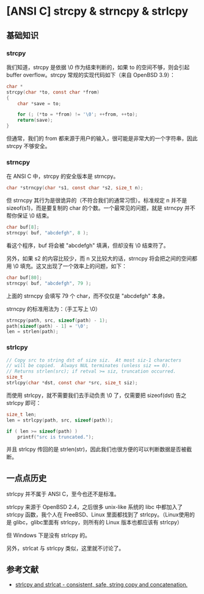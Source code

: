 # [ANSI C] strcpy & strncpy & strlcpy

## 基础知识

### strcpy

我们知道，strcpy 是依据 \0 作为结束判断的，如果 to 的空间不够，则会引起 buffer overflow。strcpy 常规的实现代码如下（来自 OpenBSD 3.9）：

```C
char *
strcpy(char *to, const char *from)
{
    char *save = to;

    for (; (*to = *from) != '\0'; ++from, ++to);
    return(save);
}
```

但通常，我们的 from 都来源于用户的输入，很可能是非常大的一个字符串，因此 strcpy 不够安全。

### strncpy

在 ANSI C 中，strcpy 的安全版本是 strncpy。

```C
char *strncpy(char *s1, const char *s2, size_t n);
```

但 strncpy 其行为是很诡异的（不符合我们的通常习惯）。标准规定 n 并不是 sizeof(s1)，而是要复制的 char 的个数。一个最常见的问题，就是 strncpy 并不帮你保证 \0 结束。

```C
char buf[8];
strncpy( buf, "abcdefgh", 8 );
```

看这个程序，buf 将会被 "abcdefgh" 填满，但却没有 \0 结束符了。

另外，如果 s2 的内容比较少，而 n 又比较大的话，strncpy 将会把之间的空间都用 \0 填充。这又出现了一个效率上的问题，如下：

```C
char buf[80];
strncpy( buf, "abcdefgh", 79 );
```

上面的 strncpy 会填写 79 个 char，而不仅仅是 "abcdefgh" 本身。

strncpy 的标准用法为：（手工写上 \0）

```C
strncpy(path, src, sizeof(path) - 1);
path[sizeof(path) - 1] = '\0';
len = strlen(path);
```
### strlcpy

```C
// Copy src to string dst of size siz.  At most siz-1 characters
// will be copied.  Always NUL terminates (unless siz == 0).
// Returns strlen(src); if retval >= siz, truncation occurred.
size_t
strlcpy(char *dst, const char *src, size_t siz);
```

而使用 strlcpy，就不需要我们去手动负责 \0 了，仅需要把 sizeof(dst) 告之 strlcpy 即可：

```C
size_t len;
len = strlcpy(path, src, sizeof(path));

if ( len >= sizeof(path) )
    printf("src is truncated.");
```

并且 strlcpy 传回的是 strlen(str)，因此我们也很方便的可以判断数据是否被截断。


## 一点点历史

strlcpy 并不属于 ANSI C，至今也还不是标准。

strlcpy 来源于 OpenBSD 2.4，之后很多 unix-like 系统的 libc 中都加入了 strlcpy 函数，我个人在 FreeBSD、Linux 里面都找到了 strlcpy。（Linux使用的是 glibc，glibc里面有 strlcpy，则所有的 Linux 版本也都应该有 strlcpy）

但 Windows 下是没有 strlcpy 的。

另外，strlcat 与 strlcpy 类似，这里就不讨论了。


## 参考文献

 * [strlcpy and strlcat - consistent, safe, string copy and concatenation.][1]

[1]:https://www.sudo.ws/todd/papers/strlcpy.html
